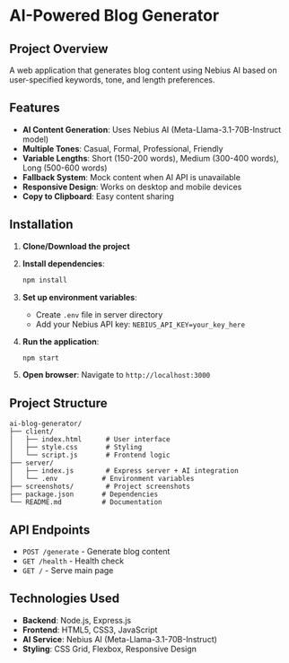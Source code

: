 # AI-Powered Blog Generator

## Project Overview
A web application that generates blog content using Nebius AI based on user-specified keywords, tone, and length preferences.

## Features
- **AI Content Generation**: Uses Nebius AI (Meta-Llama-3.1-70B-Instruct model)
- **Multiple Tones**: Casual, Formal, Professional, Friendly
- **Variable Lengths**: Short (150-200 words), Medium (300-400 words), Long (500-600 words)
- **Fallback System**: Mock content when AI API is unavailable
- **Responsive Design**: Works on desktop and mobile devices
- **Copy to Clipboard**: Easy content sharing

## Installation

1. **Clone/Download the project**
2. **Install dependencies**:
   ```bash
   npm install
   ```
3. **Set up environment variables**:
   - Create `.env` file in server directory
   - Add your Nebius API key: `NEBIUS_API_KEY=your_key_here`

4. **Run the application**:
   ```bash
   npm start
   ```
5. **Open browser**: Navigate to `http://localhost:3000`

## Project Structure
```
ai-blog-generator/
├── client/
│   ├── index.html      # User interface
│   ├── style.css       # Styling
│   └── script.js       # Frontend logic
├── server/
│   ├── index.js        # Express server + AI integration
│   └── .env           # Environment variables
├── screenshots/        # Project screenshots
├── package.json       # Dependencies
└── README.md          # Documentation
```

## API Endpoints
- `POST /generate` - Generate blog content
- `GET /health` - Health check
- `GET /` - Serve main page

## Technologies Used
- **Backend**: Node.js, Express.js
- **Frontend**: HTML5, CSS3, JavaScript
- **AI Service**: Nebius AI (Meta-Llama-3.1-70B-Instruct)
- **Styling**: CSS Grid, Flexbox, Responsive Design

